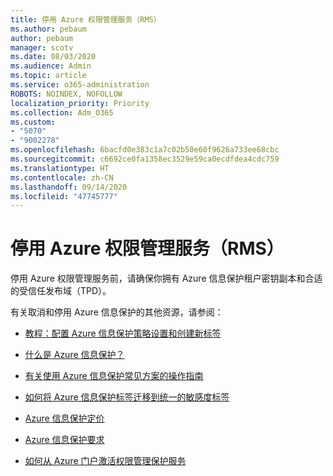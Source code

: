 ```yaml
---
title: 停用 Azure 权限管理服务（RMS）
ms.author: pebaum
author: pebaum
manager: scotv
ms.date: 08/03/2020
ms.audience: Admin
ms.topic: article
ms.service: o365-administration
ROBOTS: NOINDEX, NOFOLLOW
localization_priority: Priority
ms.collection: Adm_O365
ms.custom:
- "5070"
- "9002278"
ms.openlocfilehash: 6bacfd0e383c1a7c02b50e60f9626a733ee68cbc
ms.sourcegitcommit: c6692ce0fa1358ec3529e59ca0ecdfdea4cdc759
ms.translationtype: HT
ms.contentlocale: zh-CN
ms.lasthandoff: 09/14/2020
ms.locfileid: "47745777"
---
```

# <a name="decommission-azure-rights-management-service-rms"></a>停用 Azure 权限管理服务（RMS）

停用 Azure 权限管理服务前，请确保你拥有 Azure 信息保护租户密钥副本和合适的受信任发布域（TPD）。

有关取消和停用 Azure 信息保护的其他资源，请参阅：

- [教程：配置 Azure 信息保护策略设置和创建新标签](https://docs.microsoft.com/azure/information-protection/get-started/infoprotect-quick-start-tutorial)
- [什么是 Azure 信息保护？](https://docs.microsoft.com/azure/information-protection/what-is-information-protection)
- [有关使用 Azure 信息保护常见方案的操作指南](https://docs.microsoft.com/azure/information-protection/how-to-guides)  
    
- [如何将 Azure 信息保护标签迁移到统一的敏感度标签](https://docs.microsoft.com/azure/information-protection/configure-policy-migrate-labels)  
    
- [Azure 信息保护定价](https://azure.microsoft.com/pricing/details/information-protection)  
    
- [Azure 信息保护要求](https://docs.microsoft.com/azure/information-protection/get-started/requirements)  
    
- [如何从 Azure 门户激活权限管理保护服务](https://docs.microsoft.com/azure/information-protection/deploy-use/activate-azure)